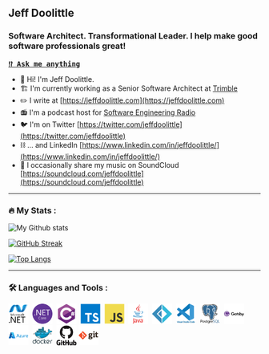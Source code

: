 ## Jeff Doolittle

### Software Architect. Transformational Leader. I help make good software professionals great!

<kbd><strong>[⁉️ Ask me anything](https://github.com/jeffdoolittle/jeffdoolittle/issues/new?assignees=jeffdoolittle&labels=ama&template=ama.md&title=%5BAMA%5D)</strong></kbd>

- 👋 Hi! I'm Jeff Doolittle.
- 🏗️ I'm currently working as a Senior Software Architect at [Trimble](https://trimble.com)
- ✏️ I write at [https://jeffdoolittle.com](https://jeffdoolittle.com)
- 📻 I'm a podcast host for [Software Engineering Radio](https://www.se-radio.net/team/jeff-doolittle/)
- 🐦 I'm on Twitter [https://twitter.com/jeffdoolittle](https://twitter.com/jeffdoolittle)
- ⛓️ ... and LinkedIn [https://www.linkedin.com/in/jeffdoolittle/](https://www.linkedin.com/in/jeffdoolittle/)
- 🎵 I occasionally share my music on SoundCloud [https://soundcloud.com/jeffdoolittle](https://soundcloud.com/jeffdoolittle)

---

### :fire: My Stats :

![My Github stats](https://github-readme-stats.vercel.app/api?username=jeffdoolittle&show_icons=true&theme=synthwave)

[![GitHub Streak](http://github-readme-streak-stats.herokuapp.com?user=jeffdoolittle&theme=dark&background=000000)](https://git.io/streak-stats)

[![Top Langs](https://github-readme-stats.vercel.app/api/top-langs/?username=jeffdoolittle&layout=compact&theme=vision-friendly-dark)](https://github.com/anuraghazra/github-readme-stats)

---

### :hammer_and_wrench: Languages and Tools :

<div>
  <img src="https://github.com/devicons/devicon/blob/master/icons/dot-net/dot-net-original-wordmark.svg" title="DotNet" alt="DotNet" width="40" height="40"/>&nbsp;
  <img src="https://github.com/devicons/devicon/blob/master/icons/dotnetcore/dotnetcore-original.svg" title="dotnet-core" alt="dotnet-core" width="40" height="40"/>&nbsp;
  <img src="https://github.com/devicons/devicon/blob/master/icons/csharp/csharp-original.svg" title="CSharp" alt="CSharp" width="40" height="40"/>&nbsp;
  <img src="https://github.com/devicons/devicon/blob/master/icons/typescript/typescript-original.svg" title="Typescript" alt="Typescript" width="40" height="40"/>&nbsp;
  <img src="https://github.com/devicons/devicon/blob/master/icons/javascript/javascript-original.svg" title="Javascript" alt="Javascript" width="40" height="40"/>&nbsp;
  <img src="https://github.com/devicons/devicon/blob/master/icons/java/java-original-wordmark.svg" title="Java" alt="Java" width="40" height="40"/>&nbsp;
  <img src="https://github.com/devicons/devicon/blob/master/icons/fsharp/fsharp-original.svg" title="FSharp" alt="FSharp" width="40" height="40"/>&nbsp;
  <img src="https://github.com/devicons/devicon/blob/master/icons/vscode/vscode-original-wordmark.svg" title="VS Code" alt="VS Code" width="40" height="40"/>&nbsp;
  <img src="https://github.com/devicons/devicon/blob/master/icons/postgresql/postgresql-original-wordmark.svg" title="Postgres" alt="Postgres" width="40" height="40"/>&nbsp;
  <img src="https://github.com/devicons/devicon/blob/master/icons/gatsby/gatsby-original-wordmark.svg" title="Gatsby" alt="Gatsby" width="40" height="40"/>&nbsp;
  <img src="https://github.com/devicons/devicon/blob/master/icons/azure/azure-original-wordmark.svg" title="Azure" alt="Azure" width="40" height="40"/>&nbsp;
  <img src="https://github.com/devicons/devicon/blob/master/icons/docker/docker-original-wordmark.svg" title="Docker" alt="Docker" width="40" height="40"/>&nbsp;
  <img src="https://github.com/devicons/devicon/blob/master/icons/github/github-original-wordmark.svg" title="GitHub" **alt="GitHub" width="40" height="40"/>
  <img src="https://github.com/devicons/devicon/blob/master/icons/git/git-original-wordmark.svg" title="Git" **alt="Git" width="40" height="40"/>
</div>
